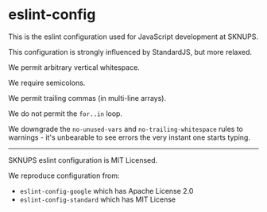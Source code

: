 # eslint-config

This is the eslint configuration used for JavaScript development at SKNUPS.

This configuration is strongly influenced by StandardJS, but more relaxed.

We permit arbitrary vertical whitespace.

We require semicolons.

We permit trailing commas (in multi-line arrays).

We do not permit the `for..in` loop.

We downgrade the `no-unused-vars` and `no-trailing-whitespace` rules to warnings - it's unbearable to see errors the very instant one starts typing.

---

SKNUPS eslint configuration is MIT Licensed.

We reproduce configuration from:

- `eslint-config-google` which has Apache License 2.0
- `eslint-config-standard` which has MIT License
